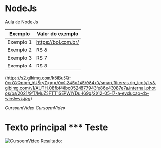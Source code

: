 # NodeJs
 Aula de Node Js


Exemplo   | Valor do exemplo
--------- | ------
Exemplo 1 | <https://bol.com.br/>
Exemplo 2 | R$ 8
Exemplo 3 | R$ 7
Exemplo 4 | R$ 8

(https://s2.glbimg.com/k5iBu6Q-0crOXQpbm_hUSryZfgg=/0x0:245x245/984x0/smart/filters:strip_icc()/i.s3.glbimg.com/v1/AUTH_08fbf48bc0524877943fe86e43087e7a/internal_photos/bs/2021/9/T/MuZSFTT1SEPWIYDuH69g/2012-05-17-a-evolucao-do-windows.jpg)

_CursoemVideo_ 
*CursoemVideo* 

# Texto principal *** Teste 
![CursoemVideo](https://cursoemvideo.com/logo.png) Resultado: 
